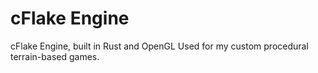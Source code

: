 # cFlake Engine
cFlake Engine, built in Rust and OpenGL
Used for my custom procedural terrain-based games.
